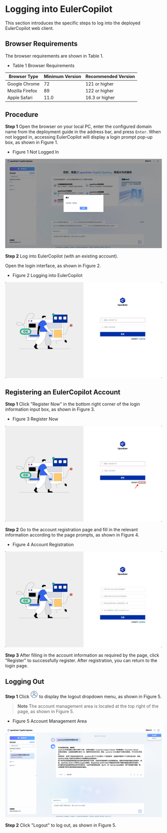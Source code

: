 # Logging into EulerCopilot

This section introduces the specific steps to log into the deployed EulerCopilot web client.

## Browser Requirements

The browser requirements are shown in Table 1.

- Table 1 Browser Requirements

| Browser Type | Minimum Version | Recommended Version |
| ----- | ----- | ----- |
| Google Chrome | 72 | 121 or higher |
| Mozilla Firefox | 89 | 122 or higher |
| Apple Safari | 11.0 | 16.3 or higher |

## Procedure

**Step 1** Open the browser on your local PC, enter the configured domain name from the deployment guide in the address bar, and press `Enter`. When not logged in, accessing EulerCopilot will display a login prompt pop-up box, as shown in Figure 1.

- Figure 1 Not Logged In

![Not Logged In](./pictures/login-popup.png)

**Step 2** Log into EulerCopilot (with an existing account).

Open the login interface, as shown in Figure 2.

- Figure 2 Logging into EulerCopilot

![Logging into EulerCopilot](./pictures/authhub-login.png)

## Registering an EulerCopilot Account

**Step 1** Click "Register Now" in the bottom right corner of the login information input box, as shown in Figure 3.

- Figure 3 Register Now

![Register Now](./pictures/authhub-login-click2signup.png)

**Step 2** Go to the account registration page and fill in the relevant information according to the page prompts, as shown in Figure 4.

- Figure 4 Account Registration

![Account Registration](./pictures/authhub-signup.png)

**Step 3** After filling in the account information as required by the page, click "Register" to successfully register. After registration, you can return to the login page.

## Logging Out

**Step 1** Click ![Logout](./pictures/icon-user.png) to display the logout dropdown menu, as shown in Figure 5.

> **Note**
> The account management area is located at the top right of the page, as shown in Figure 5.

- Figure 5 Account Management Area

![Account Management Area](./pictures/logout.png)

**Step 2** Click "Logout" to log out, as shown in Figure 5.
